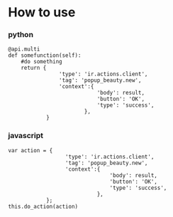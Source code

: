 # How to use
### python
	@api.multi
    def somefunction(self):
    	#do something
        return {
                    'type': 'ir.actions.client',
                    'tag': 'popup_beauty.new',
                    'context':{
                                'body': result,
                                'button': 'OK',
                                'type': 'success',
                            },
                }
### javascript
    var action = {
                      'type': 'ir.actions.client',
                      'tag': 'popup_beauty.new',
                      'context':{
                                    'body': result,
                                    'button': 'OK',
                                    'type': 'success',
                                },
                };
    this.do_action(action)